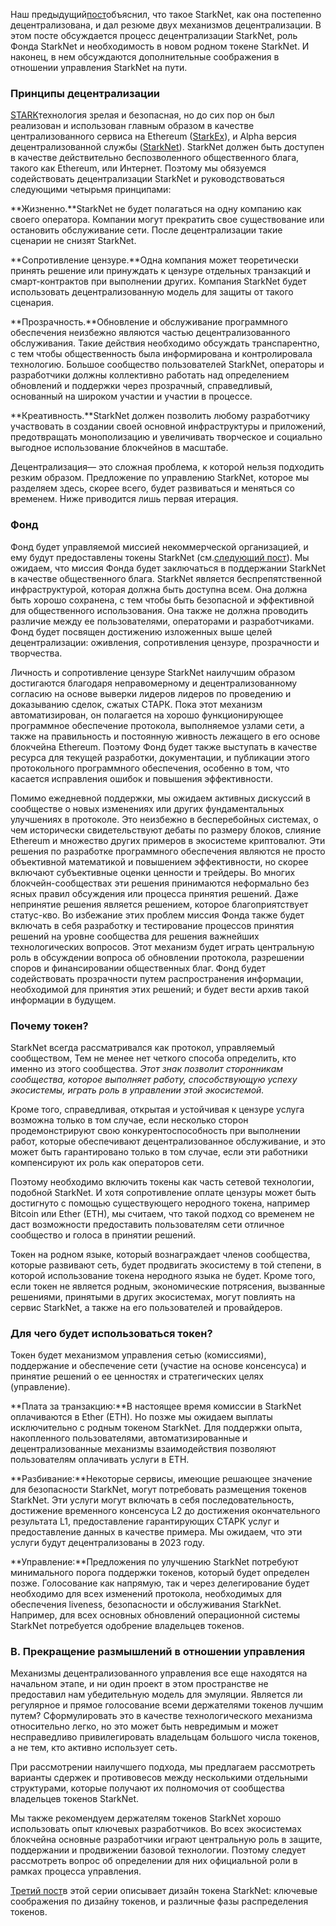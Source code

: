 Наш предыдущий[пост](https://medium.com/@starkware/part-1-starknet-sovereignty-a-decentralization-proposal-bca3e98a01ef)объяснил, что такое StarkNet, как она постепенно децентрализована, и дал резюме двух механизмов децентрализации. В этом посте обсуждается процесс децентрализации StarkNet, роль Фонда StarkNet и необходимость в новом родном токене StarkNet. И наконец, в нем обсуждаются дополнительные соображения в отношении управления StarkNet на пути.

### Принципы децентрализации

[STARK](https://eprint.iacr.org/2018/046.pdf)технология зрелая и безопасная, но до сих пор он был реализован и использован главным образом в качестве централизованного сервиса на Ethereum ([StarkEx](https://starkware.co/starkex/)), и Alpha версия децентрализованной службы ([StarkNet](https://starkware.co/starknet/)). StarkNet должен быть доступен в качестве действительно беспозволенного общественного блага, такого как Ethereum, или Интернет. Поэтому мы обязуемся содействовать децентрализации StarkNet и руководствоваться следующими четырьмя принципами:

**Жизненно.**StarkNet не будет полагаться на одну компанию как своего оператора. Компании могут прекратить свое существование или остановить обслуживание сети. После децентрализации такие сценарии не снизят StarkNet.

**Сопротивление цензуре.**Одна компания может теоретически принять решение или принуждать к цензуре отдельных транзакций и смарт-контрактов при выполнении других. Компания StarkNet будет использовать децентрализованную модель для защиты от такого сценария.

**Прозрачность.**Обновление и обслуживание программного обеспечения неизбежно являются частью децентрализованного обслуживания. Такие действия необходимо обсуждать транспарентно, с тем чтобы общественность была информирована и контролировала технологию. Большое сообщество пользователей StarkNet, операторы и разработчики должны коллективно работать над определением обновлений и поддержки через прозрачный, справедливый, основанный на широком участии и участии в процессе.

**Креативность.**StarkNet должен позволить любому разработчику участвовать в создании своей основной инфраструктуры и приложений, предотвращать монополизацию и увеличивать творческое и социально выгодное использование блокчейнов в масштабе.

Децентрализация— это сложная проблема, к которой нельзя подходить резким образом. Предложение по управлению StarkNet, которое мы разделяем здесь, скорее всего, будет развиваться и меняться со временем. Ниже приводится лишь первая итерация.

### Фонд

Фонд будет управляемой миссией некоммерческой организацией, и ему будут предоставлены токены StarkNet (см.[следующий пост](https://medium.com/@starkware/part-3-starknet-token-design-5cc17af066c6)). Мы ожидаем, что миссия Фонда будет заключаться в поддержании StarkNet в качестве общественного блага. StarkNet является беспрепятственной инфраструктурой, которая должна быть доступна всем. Она должна быть хорошо сохранена, с тем чтобы быть безопасной и эффективной для общественного использования. Она также не должна проводить различие между ее пользователями, операторами и разработчиками. Фонд будет посвящен достижению изложенных выше целей децентрализации: оживления, сопротивления цензуре, прозрачности и творчества.

Личность и сопротивление цензуре StarkNet наилучшим образом достигаются благодаря неправомерному и децентрализованному согласию на основе выверки лидеров лидеров по проведению и доказыванию сделок, сжатых СТАРК. Пока этот механизм автоматизирован, он полагается на хорошо функционирующее программное обеспечение протокола, выполняемое узлами сети, а также на правильность и постоянную живность лежащего в его основе блокчейна Ethereum. Поэтому Фонд будет также выступать в качестве ресурса для текущей разработки, документации, и публикации этого протокольного программного обеспечения, особенно в том, что касается исправления ошибок и повышения эффективности.

Помимо ежедневной поддержки, мы ожидаем активных дискуссий в сообществе о новых изменениях или других фундаментальных улучшениях в протоколе. Это неизбежно в бесперебойных системах, о чем исторически свидетельствуют дебаты по размеру блоков, слияние Ethereum и множество других примеров в экосистеме криптовалют. Эти решения по разработке программного обеспечения являются не просто объективной математикой и повышением эффективности, но скорее включают субъективные оценки ценности и трейдеры. Во многих блокчейн-сообществах эти решения принимаются неформально без ясных правил обсуждения или процесса принятия решений. Даже непринятие решения является решением, которое благоприятствует статус-кво. Во избежание этих проблем миссия Фонда также будет включать в себя разработку и тестирование процессов принятия решений на уровне сообщества для решения важнейших технологических вопросов. Этот механизм будет играть центральную роль в обсуждении вопроса об обновлении протокола, разрешении споров и финансировании общественных благ. Фонд будет содействовать прозрачности путем распространения информации, необходимой для принятия этих решений; и будет вести архив такой информации в будущем.

### Почему токен?

StarkNet всегда рассматривался как протокол, управляемый сообществом, Тем не менее нет четкого способа определить, кто именно из этого сообщества. *Этот знак позволит сторонникам сообщества, которое выполняет работу, способствующую успеху экосистемы, играть роль в управлении этой экосистемой.*

Кроме того, справедливая, открытая и устойчивая к цензуре услуга возможна только в том случае, если несколько сторон продемонстрируют свою конкурентоспособность при выполнении работ, которые обеспечивают децентрализованное обслуживание, и это может быть гарантировано только в том случае, если эти работники компенсируют их роль как операторов сети.

Поэтому необходимо включить токены как часть сетевой технологии, подобной StarkNet. И хотя сопротивление оплате цензуры может быть достигнуто с помощью существующего неродного токена, например Bitcoin или Ether (ETH), мы считаем, что такой подход со временем не даст возможности предоставить пользователям сети отличное сообщество и голоса в принятии решений.

Токен на родном языке, который вознаграждает членов сообщества, которые развивают сеть, будет продвигать экосистему в той степени, в которой использование токена неродного языка не будет. Кроме того, если токен не является родным, экономические потрясения, вызванные решениями, принятыми в других экосистемах, могут повлиять на сервис StarkNet, а также на его пользователей и провайдеров.

### Для чего будет использоваться токен?

Токен будет механизмом управления сетью (комиссиями), поддержание и обеспечение сети (участие на основе консенсуса) и принятие решений о ее ценностях и стратегических целях (управление).

**Плата за транзакцию:**В настоящее время комиссии в StarkNet оплачиваются в Ether (ETH). Но позже мы ожидаем выплаты исключительно с родным токеном StarkNet. Для поддержки опыта, накопленного пользователями, автоматизированные и децентрализованные механизмы взаимодействия позволяют пользователям оплачивать услуги в ETH.

**Разбивание:**Некоторые сервисы, имеющие решающее значение для безопасности StarkNet, могут потребовать размещения токенов StarkNet. Эти услуги могут включать в себя последовательность, достижение временного консенсуса L2 до достижения окончательного результата L1, предоставление гарантирующих СТАРК услуг и предоставление данных в качестве примера. Мы ожидаем, что эти услуги будут децентрализованы в 2023 году.

**Управление:**Предложения по улучшению StarkNet потребуют минимального порога поддержки токенов, который будет определен позже. Голосование как напрямую, так и через делегирование будет необходимо для всех изменений протокола, необходимых для обеспечения liveness, безопасности и обслуживания StarkNet. Например, для всех основных обновлений операционной системы StarkNet потребуется одобрение владельцев токенов.

### В. Прекращение размышлений в отношении управления

Механизмы децентрализованного управления все еще находятся на начальном этапе, и ни один проект в этом пространстве не предоставил нам убедительную модель для эмуляции. Является ли регулярное и прямое голосование всеми держателями токенов лучшим путем? Сформулировать это в качестве технологического механизма относительно легко, но это может быть невредимым и может несправедливо привилегировать владельцам большого числа токенов, а не тем, кто активно использует сеть.

При рассмотрении наилучшего подхода, мы предлагаем рассмотреть варианты сдержек и противовесов между несколькими отдельными структурами, которые получают их полномочия от сообщества владельцев токенов StarkNet.

Мы также рекомендуем держателям токенов StarkNet хорошо использовать опыт ключевых разработчиков. Во всех экосистемах блокчейна основные разработчики играют центральную роль в защите, поддержании и продвижении базовой технологии. Поэтому следует рассмотреть вопрос об определении для них официальной роли в рамках процесса управления.

[Третий пост](https://medium.com/@starkware/part-3-starknet-token-design-5cc17af066c6)в этой серии описывает дизайн токена StarkNet: ключевые соображения по дизайну токенов, и различные фазы распределения токенов.